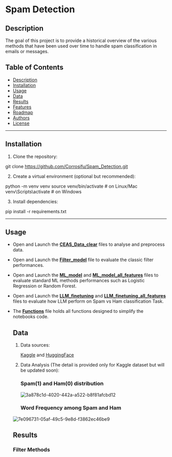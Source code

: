 # Spam Detection

## Description

The goal of this project is to provide a historical overview of the various methods that have been used over time to handle spam classification in emails or messages.

## Table of Contents

- [Description](#description)
- [Installation](#installation)
- [Usage](#usage)
- [Data](#data)
- [Results](#results)
- [Features](#features)
- [Roadmap](#roadmap)
- [Authors](#authors)
- [License](#license)

---

## Installation

1. Clone the repository:

git clone https://github.com/Corrosifu/Spam_Detection.git

2. Create a virtual environment (optional but recommended):

python -m venv venv
source venv/bin/activate # on Linux/Mac
venv\Scripts\activate # on Windows

3. Install dependencies:

pip install -r requirements.txt


---

## Usage

- Open and Launch the [**CEAS_Data_clear**](https://github.com/Corrosifu/Spam_Detection/blob/main/CEAS_08.ipynb)  files to analyse and preprocess data.
- Open and Launch the [**Filter_model**](https://github.com/Corrosifu/Spam_Detection/blob/main/CEAS_08/Filter_model_CEAS.ipynb) file to evaluate the classic filter performances.
- Open and Launch the [**ML_model**](https://github.com/Corrosifu/Spam_Detection/blob/main/CEAS_08/ML_model_body.ipynb) and [**ML_model_all_features**](https://github.com/Corrosifu/Spam_Detection/blob/main/CEAS_08/ML_model_multiple_features.ipynb) files to evaluate standard ML methods performances such as Logistic Regression or Random Forest.
- Open and Launch the [**LLM_finetuning**](https://github.com/Corrosifu/Spam_Detection/blob/main/CEAS_08/LLM_finetuning_body.ipynb) and [**LLM_finetuning_all_features**](https://github.com/Corrosifu/Spam_Detection/blob/main/CEAS_08/LLM_finetuning_multiple_features.ipynb) files to evaluate how LLM perform on Spam vs Ham classification Task.
- The [**Functions**](https://github.com/Corrosifu/Spam_Detection/blob/main/Functions.py) file holds all functions designed to simplify the notebooks code.
  
  ## Data
  
  1. Data sources:
    
     [Kaggle](https://www.kaggle.com/datasets/abdmental01/email-spam-dedection) and [HuggingFace](https://huggingface.co/datasets/zefang-liu/phishing-email-dataset)

  2. Data Analysis (The detail is provided only for Kaggle dataset but will be updated soon):
 
     ### Spam(1) and Ham(0) distribution 
     
     ![3a878c1d-4020-442a-a522-b8f81afcbd12](https://github.com/user-attachments/assets/55d46441-ad9f-4d07-a2de-da0954634be9)

     ### Word Frequency among Spam and Ham
     
    
    ![7e096731-05af-49c5-9e8d-f3862ec46be9](https://github.com/user-attachments/assets/7c0543c8-efc1-456b-8bb5-c6f617971f32)


  ## Results

  ### Filter Methods

  

     
  
  


